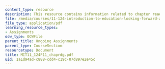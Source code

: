 ```yaml
---
content_type: resource
description: This resource contains information related to chapter readings.
file: /media/courses/11-124-introduction-to-education-looking-forward-and-looking-back-on-education-fall-2011/1a1d94adc888cdd4c19c07d897e2e45c_MIT11_124F11_chaprdg.pdf
file_type: application/pdf
learning_resource_types:
- Assignments
ocw_type: OCWFile
parent_title: Ongoing Assignments
parent_type: CourseSection
resourcetype: Document
title: MIT11_124F11_chaprdg.pdf
uid: 1a1d94ad-c888-cdd4-c19c-07d897e2e45c
---
```

